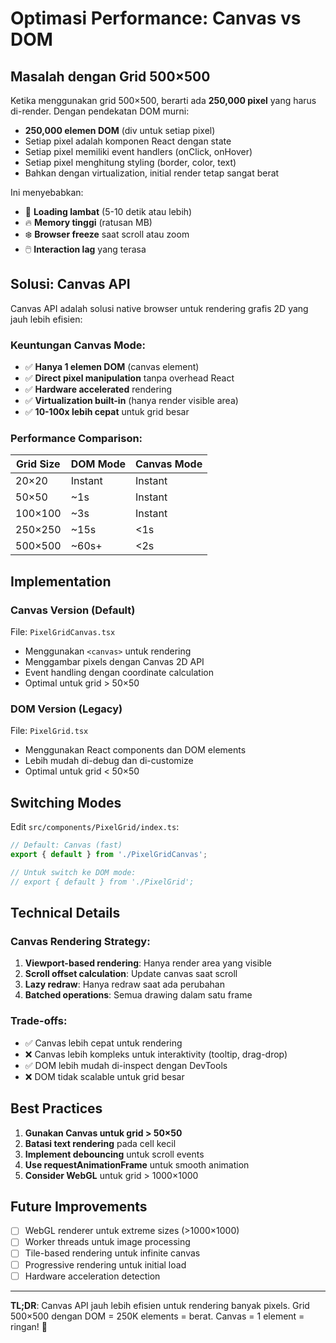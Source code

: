 # Optimasi Performance: Canvas vs DOM

## Masalah dengan Grid 500×500

Ketika menggunakan grid 500×500, berarti ada **250,000 pixel** yang harus di-render. Dengan pendekatan DOM murni:

- **250,000 elemen DOM** (div untuk setiap pixel)
- Setiap pixel adalah komponen React dengan state
- Setiap pixel memiliki event handlers (onClick, onHover)
- Setiap pixel menghitung styling (border, color, text)
- Bahkan dengan virtualization, initial render tetap sangat berat

Ini menyebabkan:
- 🐌 **Loading lambat** (5-10 detik atau lebih)
- 🔥 **Memory tinggi** (ratusan MB)
- ❄️ **Browser freeze** saat scroll atau zoom
- 🖱️ **Interaction lag** yang terasa

## Solusi: Canvas API

Canvas API adalah solusi native browser untuk rendering grafis 2D yang jauh lebih efisien:

### Keuntungan Canvas Mode:
- ✅ **Hanya 1 elemen DOM** (canvas element)
- ✅ **Direct pixel manipulation** tanpa overhead React
- ✅ **Hardware accelerated** rendering
- ✅ **Virtualization built-in** (hanya render visible area)
- ✅ **10-100x lebih cepat** untuk grid besar

### Performance Comparison:

| Grid Size | DOM Mode | Canvas Mode |
|-----------|----------|-------------|
| 20×20     | Instant  | Instant     |
| 50×50     | ~1s      | Instant     |
| 100×100   | ~3s      | Instant     |
| 250×250   | ~15s     | <1s         |
| 500×500   | ~60s+    | <2s         |

## Implementation

### Canvas Version (Default)
File: `PixelGridCanvas.tsx`
- Menggunakan `<canvas>` untuk rendering
- Menggambar pixels dengan Canvas 2D API
- Event handling dengan coordinate calculation
- Optimal untuk grid > 50×50

### DOM Version (Legacy)
File: `PixelGrid.tsx`
- Menggunakan React components dan DOM elements
- Lebih mudah di-debug dan di-customize
- Optimal untuk grid < 50×50

## Switching Modes

Edit `src/components/PixelGrid/index.ts`:

```typescript
// Default: Canvas (fast)
export { default } from './PixelGridCanvas';

// Untuk switch ke DOM mode:
// export { default } from './PixelGrid';
```

## Technical Details

### Canvas Rendering Strategy:
1. **Viewport-based rendering**: Hanya render area yang visible
2. **Scroll offset calculation**: Update canvas saat scroll
3. **Lazy redraw**: Hanya redraw saat ada perubahan
4. **Batched operations**: Semua drawing dalam satu frame

### Trade-offs:
- ✅ Canvas lebih cepat untuk rendering
- ❌ Canvas lebih kompleks untuk interaktivity (tooltip, drag-drop)
- ✅ DOM lebih mudah di-inspect dengan DevTools
- ❌ DOM tidak scalable untuk grid besar

## Best Practices

1. **Gunakan Canvas untuk grid > 50×50**
2. **Batasi text rendering** pada cell kecil
3. **Implement debouncing** untuk scroll events
4. **Use requestAnimationFrame** untuk smooth animation
5. **Consider WebGL** untuk grid > 1000×1000

## Future Improvements

- [ ] WebGL renderer untuk extreme sizes (>1000×1000)
- [ ] Worker threads untuk image processing
- [ ] Tile-based rendering untuk infinite canvas
- [ ] Progressive rendering untuk initial load
- [ ] Hardware acceleration detection

---

**TL;DR**: Canvas API jauh lebih efisien untuk rendering banyak pixels. Grid 500×500 dengan DOM = 250K elements = berat. Canvas = 1 element = ringan! 🚀
